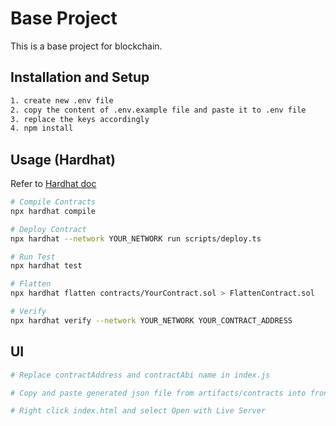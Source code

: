 # Base Project

This is a base project for blockchain. 

## Installation and Setup

```bash
1. create new .env file
2. copy the content of .env.example file and paste it to .env file
3. replace the keys accordingly
4. npm install
```

## Usage (Hardhat)
Refer to [Hardhat doc](https://hardhat.org/getting-started/#:~:text=%23-,Running%20tasks,-To%20first%20get)
```bash
# Compile Contracts
npx hardhat compile

# Deploy Contract
npx hardhat --network YOUR_NETWORK run scripts/deploy.ts

# Run Test
npx hardhat test

# Flatten
npx hardhat flatten contracts/YourContract.sol > FlattenContract.sol

# Verify
npx hardhat verify --network YOUR_NETWORK YOUR_CONTRACT_ADDRESS
```

## UI
```bash
# Replace contractAddress and contractAbi name in index.js

# Copy and paste generated json file from artifacts/contracts into frontend folder

# Right click index.html and select Open with Live Server
```
